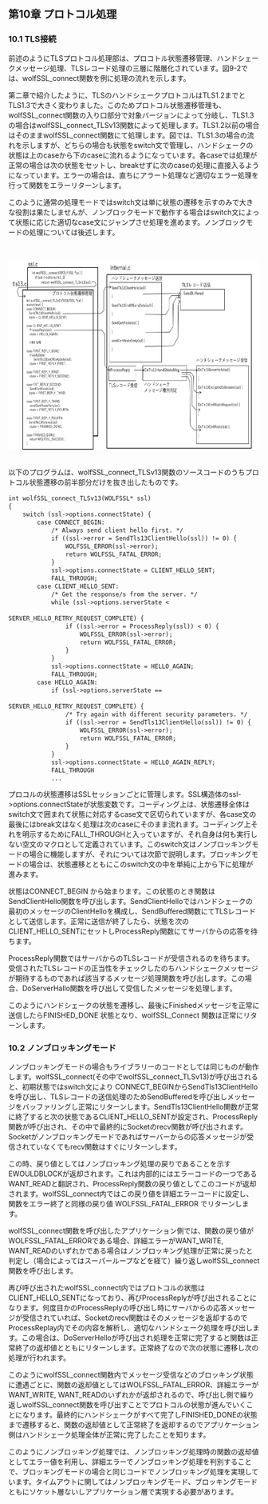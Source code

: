 

## 第10章 プロトコル処理

### 10.1 TLS接続

前述のようにTLSプロトコル処理部は、プロコトル状態遷移管理、ハンドシェークメッセージ処理、TLSレコード処理の三層に階層化されています。図9-2では、wolfSSL_connect関数を例に処理の流れを示します。

第二章で紹介したように、TLSのハンドシェークプロトコルはTLS1.2までとTLS1.3で大きく変わりました。このためプロトコル状態遷移管理も、wolfSSL_connect関数の入り口部分で対象バージョンによって分岐し、TLS1.3の場合はwolfSSL_connect_TLSv13関数によって処理します。TLS1.2以前の場合はそのままwolfSSL_connect関数にて処理します。図では、TLS1.3の場合の流れを示しますが、どちらの場合も状態をswitch文で管理し、ハンドシェークの状態は上のcaseから下のcaseに流れるようになっています。各caseでは処理が正常の場合は次の状態をセットし、breakせずに次のcaseの処理に直接入るようになっています。エラーの場合は、直ちにアラート処理など適切なエラー処理を行って関数をエラーリターンします。

このように通常の処理モードではswitch文は単に状態の遷移を示すのみで大きな役割は果たしませんが、ノンブロックモードで動作する場合はswitch文によって状態に応じた適切なcase文にジャンプさせ処理を進めます。ノンブロックモードの処理については後述します。


<br> <br>
![Fig. 9-2](./fig9-2.png)
<br> <br>

以下のプログラムは、wolfSSL_connect_TLSv13関数のソースコードのうちプロトコル状態遷移の前半部分だけを抜き出したものです。


```
int wolfSSL_connect_TLSv13(WOLFSSL* ssl)
{
    switch (ssl->options.connectState) {
        case CONNECT_BEGIN:
            /* Always send client hello first. */
            if ((ssl->error = SendTls13ClientHello(ssl)) != 0) {
                WOLFSSL_ERROR(ssl->error);
                return WOLFSSL_FATAL_ERROR;
            }
            ssl->options.connectState = CLIENT_HELLO_SENT;
            FALL_THROUGH;
        case CLIENT_HELLO_SENT:
            /* Get the response/s from the server. */
            while (ssl->options.serverState <
                                          SERVER_HELLO_RETRY_REQUEST_COMPLETE) {
                if ((ssl->error = ProcessReply(ssl)) < 0) {
                    WOLFSSL_ERROR(ssl->error);
                    return WOLFSSL_FATAL_ERROR;
                }
            }
            ssl->options.connectState = HELLO_AGAIN;
            FALL_THROUGH;
        case HELLO_AGAIN:
            if (ssl->options.serverState ==
                                          SERVER_HELLO_RETRY_REQUEST_COMPLETE) {
                /* Try again with different security parameters. */
                if ((ssl->error = SendTls13ClientHello(ssl)) != 0) {
                    WOLFSSL_ERROR(ssl->error);
                    return WOLFSSL_FATAL_ERROR;
                }
            }
            ssl->options.connectState = HELLO_AGAIN_REPLY;
            FALL_THROUGH
            ...
```


プロコルの状態遷移はSSLセッションごとに管理します。SSL構造体のssl->options.connectStateが状態変数です。コーディング上は、状態遷移全体はswitch文で囲まれて状態に対応するcase文で区切られていますが、各case文の最後にはbreak文はなく処理は次のcaseにそのまま流れます。コーディング上それを明示するためにFALL_THROUGHと入っていますが、それ自身は何も実行しない空文のマクロとして定義されています。このswitch文はノンブロッキングモードの場合に機能しますが、それについては次節で説明します。ブロッキングモードの場合は、状態遷移とともにこのswitch文の中を単純に上から下に処理が進みます。

状態はCONNECT_BEGIN から始まります。この状態のとき関数はSendClientHello関数を呼び出します。SendClientHelloではハンドシェークの最初のメッセージのClientHelloを構成し、SendBuffered関数にてTLSレコードとして送信します。正常に送信が終了したら、状態を次のCLIENT_HELLO_SENTにセットしProcessReply関数にてサーバからの応答を待ちます。

ProcessReply関数ではサーバからのTLSレコードが受信されるのを待ちます。受信されたTLSレコードの正当性をチェックしたのちハンドシェークメッセージが期待するものであれば該当するメッセージ処理関数を呼び出します。この場合、DoServerHallo関数を呼び出して受信したメッセージを処理します。

このようにハンドシェークの状態を遷移し、最後にFinishedメッセージを正常に送信したらFINISHED_DONE 状態となり、wolfSSL_Connect 関数は正常にリターンします。


### 10.2 ノンブロッキングモード

ノンブロッキングモードの場合もライブラリーのコードとしては同じものが動作します。wolfSSL_connect(その中でwolfSSL_connect_TLSv13)が呼び出されると、初期状態ではswitch文により CONNECT_BEGINからSendTls13ClientHelloを呼び出し、TLSレコードの送信処理のためSendBufferedを呼び出しメッセージをバッファリングし正常にリターンします。SendTls13ClientHello関数が正常に終了すると次の状態であるCLIENT_HELLO_SENTが設定され、ProcessReply関数が呼び出され、その中で最終的にSocketのrecv関数が呼び出されます。Socketがノンブロッキングモードであればサーバーからの応答メッセージが受信されていなくてもrecv関数はすぐにリターンします。

この時、戻り値としてはノンブロッキング処理の戻りであることを示すEWOULDBLOCKが返却されます。これは内部的にはエラーコードの一つであるWANT_READと翻訳され、ProcessReply関数の戻り値としてこのコードが返却されます。wolfSSL_connect内ではこの戻り値を詳細エラーコードに設定し、関数をエラー終了と同様の戻り値 WOLFSSL_FATAL_ERROR でリターンします。

wolfSSL_connect関数を呼び出したアプリケーション側では、関数の戻り値がWOLFSSL_FATAL_ERRORである場合、詳細エラーがWANT_WRITE, WANT_READのいずれかである場合はノンブロッキング処理が正常に戻ったと判定し（場合によってはスーパーループなどを経て）繰り返しwolfSSL_connect関数を呼び出します。

再び呼び出されたwolfSSL_connect内ではプロトコルの状態はCLIENT_HELLO_SENTになっており、再びProcessReplyが呼び出されることになります。何度目かのProcessReplyの呼び出し時にサーバからの応答メッセージが受信されていれば、Socketのrecv関数はそのメッセージを返却するのでProcessReplay内でその内容を解析し、適切なハンドシェーク処理を呼び出します。この場合は、DoServerHelloが呼び出され処理を正常に完了すると関数は正常終了の返却値とともにリターンします。正常終了なので次の状態に遷移し次の処理が行われます。

このようにwolfSSL_connect関数内でメッセージ受信などのブロッキング状態に遭遇ごとに、関数の返却値としてはWOLFSSL_FATAL_ERROR、詳細エラーがWANT_WRITE, WANT_READのいずれかが返却されるので、呼び出し側で繰り返しwolfSSL_connect関数を呼び出すことでプロトコルの状態が進んでいくことになります。最終的にハンドシェークがすべて完了しFINISHED_DONEの状態まで遷移すると、関数の返却値として正常終了を返却するのでアプリケーション側はハンドシェーク処理全体が正常に完了したことを知ります。

このようにノンブロッキング処理では、ノンブロッキング処理時の関数の返却値としてエラー値を利用し、詳細エラーでノンブロッキング処理を判別することで、ブロッキングモードの場合と同じコードでノンブロッキング処理を実現しています。タイムアウトに関してはノンブロッキングモード、ブロッキングモードともにソケット層ないしアプリケーション層で実現する必要があります。

